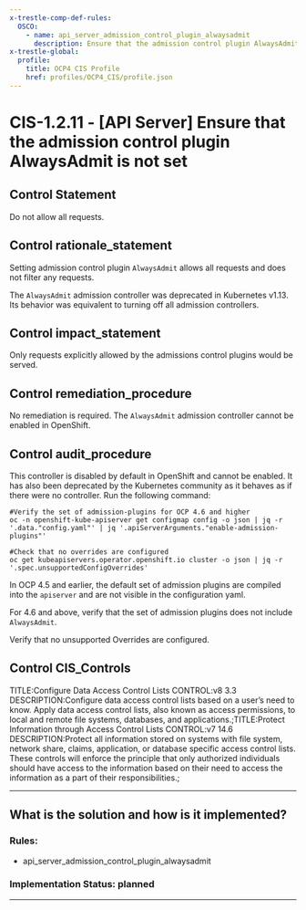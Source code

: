 ```yaml
---
x-trestle-comp-def-rules:
  OSCO:
    - name: api_server_admission_control_plugin_alwaysadmit
      description: Ensure that the admission control plugin AlwaysAdmit is not set
x-trestle-global:
  profile:
    title: OCP4 CIS Profile
    href: profiles/OCP4_CIS/profile.json
---
```


# CIS-1.2.11 - \[API Server\] Ensure that the admission control plugin AlwaysAdmit is not set

## Control Statement

Do not allow all requests.

## Control rationale_statement

Setting admission control plugin `AlwaysAdmit` allows all requests and does not filter any requests.

The `AlwaysAdmit` admission controller was deprecated in Kubernetes v1.13. Its behavior was equivalent to turning off all admission controllers.

## Control impact_statement

Only requests explicitly allowed by the admissions control plugins would be served.

## Control remediation_procedure

No remediation is required. The `AlwaysAdmit` admission controller cannot be enabled in OpenShift.

## Control audit_procedure

This controller is disabled by default in OpenShift and cannot be enabled. It has also been deprecated by the Kubernetes community as it behaves as if there were no controller. Run the following command:

```
#Verify the set of admission-plugins for OCP 4.6 and higher
oc -n openshift-kube-apiserver get configmap config -o json | jq -r '.data."config.yaml"' | jq '.apiServerArguments."enable-admission-plugins"'

#Check that no overrides are configured
oc get kubeapiservers.operator.openshift.io cluster -o json | jq -r '.spec.unsupportedConfigOverrides'
```

In OCP 4.5 and earlier, the default set of admission plugins are compiled into the `apiserver` and are not visible in the configuration yaml.

For 4.6 and above, verify that the set of admission plugins does not include `AlwaysAdmit`. 

Verify that no unsupported Overrides are configured.

## Control CIS_Controls

TITLE:Configure Data Access Control Lists CONTROL:v8 3.3 DESCRIPTION:Configure data access control lists based on a user’s need to know. Apply data access control lists, also known as access permissions, to local and remote file systems, databases, and applications.;TITLE:Protect Information through Access Control Lists CONTROL:v7 14.6 DESCRIPTION:Protect all information stored on systems with file system, network share, claims, application, or database specific access control lists. These controls will enforce the principle that only authorized individuals should have access to the information based on their need to access the information as a part of their responsibilities.;

______________________________________________________________________

## What is the solution and how is it implemented?

<!-- For implementation status enter one of: implemented, partial, planned, alternative, not-applicable -->

<!-- Note that the list of rules under ### Rules: is read-only and changes will not be captured after assembly to JSON -->

<!-- Add control implementation description here for control: CIS-1.2.11 -->

### Rules:

  - api_server_admission_control_plugin_alwaysadmit

### Implementation Status: planned

______________________________________________________________________

